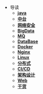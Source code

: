<!-- docs/_sidebar.md -->
* 导读
	* [**java**](java/README.md)
	* [**中台**](中台/README.md)
	* [**网络安全**](网络安全/REDEME) 
	* [**BigData**](BigData/README.md)
	* [**MQ**](MQ/README.md)
	* [**DataBase**](DataBase/README.md)
	* [**Docker**](Docker/README.md)
	* [**Nginx**](Nginx/README.md)
	* [**Linux**](Linux/README.md)
	* [**分布式**](Distributed/README.md)
	* [**CI/CD**](CICD/README.md)
	* [**架构设计**](Architecture/README.md)
	* [**Web**](Web/README.md)
	* [**干货**](干货/README.md)

